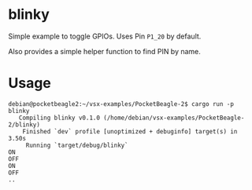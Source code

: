 # blinky

Simple example to toggle GPIOs. Uses Pin `P1_20` by default.

Also provides a simple helper function to find PIN by name.

# Usage

```shell
debian@pocketbeagle2:~/vsx-examples/PocketBeagle-2$ cargo run -p blinky
   Compiling blinky v0.1.0 (/home/debian/vsx-examples/PocketBeagle-2/blinky)
    Finished `dev` profile [unoptimized + debuginfo] target(s) in 3.50s
     Running `target/debug/blinky`
ON
OFF
ON
OFF
..
```
